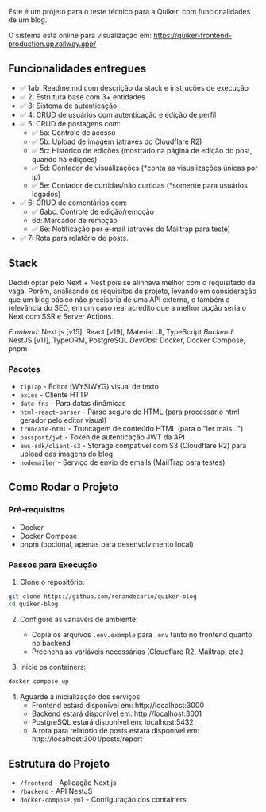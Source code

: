 Este é um projeto para o teste técnico para a Quiker, com funcionalidades de um blog.

O sistema está online para visualização em: https://quiker-frontend-production.up.railway.app/

## Funcionalidades entregues

- ✅ 1ab: Readme.md com descrição da stack e instruções de execução
- ✅ 2: Estrutura base com 3+ entidades
- ✅ 3: Sistema de autenticação
- ✅ 4: CRUD de usuários com autenticação e edição de perfil
- ✅ 5: CRUD de postagens com:
  - ✅ 5a: Controle de acesso
  - ✅ 5b: Upload de imagem (através do Cloudflare R2)
  - ✅ 5c: Histórico de edições (mostrado na página de edição do post, quando há edições)
  - ✅ 5d: Contador de visualizações (\*conta as visualizações únicas por ip)
  - ✅ 5e: Contador de curtidas/não curtidas (\*somente para usuários logados)
- ✅ 6: CRUD de comentários com:
  - ✅ 6abc: Controle de edição/remoção
  - 6d: Marcador de remoção
  - ✅ 6e: Notificação por e-mail (através do Mailtrap para teste)
- ✅ 7: Rota para relatório de posts.

## Stack

Decidi optar pelo Next + Nest pois se alinhava melhor com o requisitado da vaga.
Porém, analisando os requisitos do projeto, levando em consideração que um blog básico não precisaria de uma API externa, e também a relevância do SEO, em um caso real acredito que a melhor opção seria o Next com SSR e Server Actions.

_Frontend:_ Next.js [v15], React [v19], Material UI, TypeScript
_Backend:_ NestJS [v11], TypeORM, PostgreSQL
_DevOps:_ Docker, Docker Compose, pnpm

### Pacotes

- `tipTap` - Editor (WYSIWYG) visual de texto
- `axios` - Cliente HTTP
- `date-fns` - Para datas dinâmicas
- `html-react-parser` - Parse seguro de HTML (para processar o html gerador pelo editor visual)
- `truncate-html` - Truncagem de conteúdo HTML (para o "ler mais...")
- `passport/jwt` - Token de autenticação JWT da API
- `aws-sdk/client-s3` - Storage compatível com S3 (Cloudflare R2) para upload das imagens do blog
- `nodemailer` - Serviço de envio de emails (MailTrap para testes)

## Como Rodar o Projeto

### Pré-requisitos

- Docker
- Docker Compose
- pnpm (opcional, apenas para desenvolvimento local)

### Passos para Execução

1. Clone o repositório:

```bash
git clone https://github.com/renandecarlo/quiker-blog
cd quiker-blog
```

2. Configure as variáveis de ambiente:

   - Copie os arquivos `.env.example` para `.env` tanto no frontend quanto no backend
   - Preencha as variáveis necessárias (Cloudflare R2, Mailtrap, etc.)

3. Inicie os containers:

```bash
docker compose up
```

4. Aguarde a inicialização dos serviços:
   - Frontend estará disponível em: http://localhost:3000
   - Backend estará disponível em: http://localhost:3001
   - PostgreSQL estará disponível em: localhost:5432
   - A rota para relatório de posts estará disponível em: http://localhost:3001/posts/report

## Estrutura do Projeto

- `/frontend` - Aplicação Next.js
- `/backend` - API NestJS
- `docker-compose.yml` - Configuração dos containers
